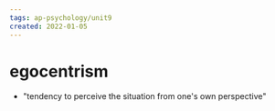 ```yaml
---
tags: ap-psychology/unit9 
created: 2022-01-05
---
```


# egocentrism

- "tendency to perceive the situation from one's own perspective" 
